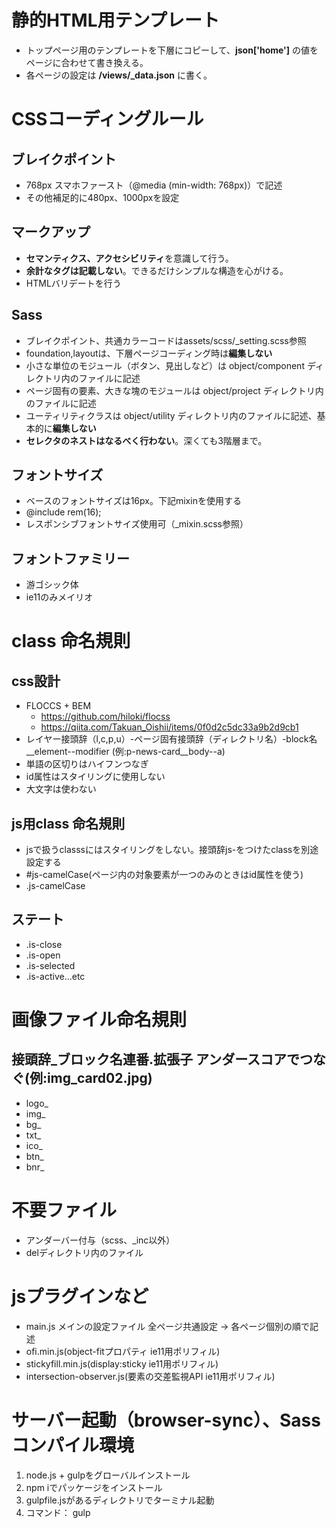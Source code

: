 # 静的HTML用テンプレート
- トップページ用のテンプレートを下層にコピーして、**json['home']** の値をページに合わせて書き換える。
- 各ページの設定は **/views/_data.json** に書く。

# CSSコーディングルール
## ブレイクポイント
- 768px スマホファースト（@media (min-width: 768px)）で記述
- その他補足的に480px、1000pxを設定

## マークアップ
- **セマンティクス、アクセシビリティ**を意識して行う。
- **余計なタグは記載しない**。できるだけシンプルな構造を心がける。
- HTMLバリデートを行う

## Sass
- ブレイクポイント、共通カラーコードはassets/scss/\_setting\.scss参照
- foundation,layoutは、下層ページコーディング時は**編集しない**
- 小さな単位のモジュール（ボタン、見出しなど）は object/component ディレクトリ内のファイルに記述
- ページ固有の要素、大きな塊のモジュールは object/project ディレクトリ内のファイルに記述
- ユーティリティクラスは object/utility ディレクトリ内のファイルに記述、基本的に**編集しない**
- **セレクタのネストはなるべく行わない**。深くても3階層まで。

## フォントサイズ
- ベースのフォントサイズは16px。下記mixinを使用する
- @include rem(16);
- レスポンシブフォントサイズ使用可（\_mixin.scss参照）

## フォントファミリー
- 游ゴシック体
- ie11のみメイリオ

# class 命名規則
## css設計
- FLOCCS + BEM
	- https://github.com/hiloki/flocss
	- https://qiita.com/Takuan_Oishii/items/0f0d2c5dc33a9b2d9cb1
- レイヤー接頭辞（l,c,p,u）-ページ固有接頭辞（ディレクトリ名）-block名\_\_element--modifier (例:p-news-card__body--a)
- 単語の区切りはハイフンつなぎ
- id属性はスタイリングに使用しない
- 大文字は使わない

## js用class 命名規則
- jsで扱うclasssにはスタイリングをしない。接頭辞js-をつけたclassを別途設定する
- #js-camelCase(ページ内の対象要素が一つのみのときはid属性を使う)
- .js-camelCase

## ステート
- .is-close
- .is-open
- .is-selected
- .is-active...etc

# 画像ファイル命名規則
## 接頭辞_ブロック名連番.拡張子 アンダースコアでつなぐ(例:img_card02.jpg)
- logo_
- img_
- bg_
- txt_
- ico_
- btn_
- bnr_

# 不要ファイル
- アンダーバー付与（scss、\_inc以外）
- delディレクトリ内のファイル

# jsプラグインなど
- main.js メインの設定ファイル 全ページ共通設定 → 各ページ個別の順で記述
- ofi.min.js(object-fitプロパティ ie11用ポリフィル)
- stickyfill.min.js(display:sticky ie11用ポリフィル)
- intersection-observer.js(要素の交差監視API ie11用ポリフィル)

# サーバー起動（browser-sync）、Sassコンパイル環境
1. node.js + gulpをグローバルインストール
2. npm iでパッケージをインストール
3. gulpfile.jsがあるディレクトリでターミナル起動
4. コマンド： gulp

